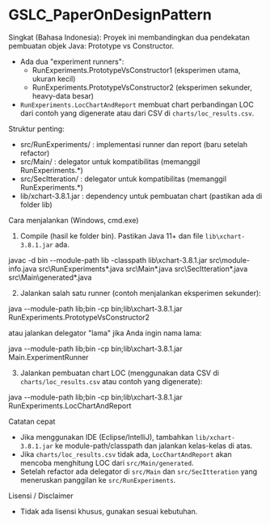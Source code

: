 GSLC_PaperOnDesignPattern
=========================

Singkat (Bahasa Indonesia):
Proyek ini membandingkan dua pendekatan pembuatan objek Java: Prototype vs Constructor.
- Ada dua "experiment runners":
  - RunExperiments.PrototypeVsConstructor1 (eksperimen utama, ukuran kecil)
  - RunExperiments.PrototypeVsConstructor2 (eksperimen sekunder, heavy-data besar)
- `RunExperiments.LocChartAndReport` membuat chart perbandingan LOC dari contoh yang digenerate atau dari CSV di `charts/loc_results.csv`.

Struktur penting:
- src/RunExperiments/ : implementasi runner dan report (baru setelah refactor)
- src/Main/          : delegator untuk kompatibilitas (memanggil RunExperiments.*)
- src/SecItteration/ : delegator untuk kompatibilitas (memanggil RunExperiments.*)
- lib/xchart-3.8.1.jar : dependency untuk pembuatan chart (pastikan ada di folder lib)

Cara menjalankan (Windows, cmd.exe)
1) Compile (hasil ke folder bin). Pastikan Java 11+ dan file `lib\xchart-3.8.1.jar` ada.

javac -d bin --module-path lib -classpath lib\xchart-3.8.1.jar src\module-info.java src\RunExperiments\*.java src\Main\*.java src\SecItteration\*.java src\Main\generated\*.java

2) Jalankan salah satu runner (contoh menjalankan eksperimen sekunder):

java --module-path lib;bin -cp bin;lib\xchart-3.8.1.jar RunExperiments.PrototypeVsConstructor2

atau jalankan delegator "lama" jika Anda ingin nama lama:

java --module-path lib;bin -cp bin;lib\xchart-3.8.1.jar Main.ExperimentRunner

3) Jalankan pembuatan chart LOC (menggunakan data CSV di `charts/loc_results.csv` atau contoh yang digenerate):

java --module-path lib;bin -cp bin;lib\xchart-3.8.1.jar RunExperiments.LocChartAndReport

Catatan cepat
- Jika menggunakan IDE (Eclipse/IntelliJ), tambahkan `lib/xchart-3.8.1.jar` ke module-path/classpath dan jalankan kelas-kelas di atas.
- Jika `charts/loc_results.csv` tidak ada, `LocChartAndReport` akan mencoba menghitung LOC dari `src/Main/generated`.
- Setelah refactor ada delegator di `src/Main` dan `src/SecItteration` yang meneruskan panggilan ke `src/RunExperiments`.

Lisensi / Disclaimer
- Tidak ada lisensi khusus, gunakan sesuai kebutuhan.
